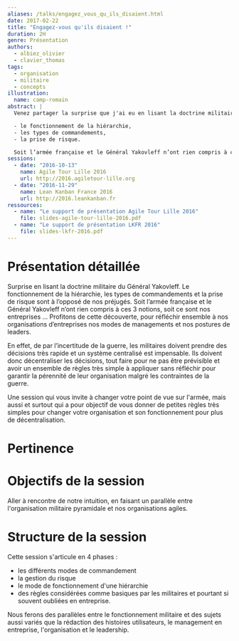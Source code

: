 ```yaml
---
aliases: /talks/engagez_vous_qu_ils_disaient.html
date: 2017-02-22
title: "Engagez-vous qu'ils disaient !"
duration: 2H
genre: Présentation
authors:
  - albiez_olivier
  - clavier_thomas
tags:
  - organisation
  - militaire
  - concepts
illustration:
  name: camp-romain
abstract: |
  Venez partager la surprise que j'ai eu en lisant la doctrine militaire du Général Yakovleff qui a bouleversé mes préjugés sur :

  - le fonctionnement de la hiérarchie,
  - les types de commandements,
  - la prise de risque.

  Soit l’armée française et le Général Yakovleff n’ont rien compris à ces 3 notions, soit ce sont nos entreprises ... Profitons de cette découverte, pour réfléchir ensemble à nos organisations d’entreprises, nos modes de managements et nos postures de leaders.
sessions:
  - date: "2016-10-13"
    name: Agile Tour Lille 2016
    url: http://2016.agiletour-lille.org
  - date: "2016-11-29"
    name: Lean Kanban France 2016
    url: http://2016.leankanban.fr
ressources:
  - name: "Le support de présentation Agile Tour Lille 2016"
    file: slides-agile-tour-lille-2016.pdf
  - name: "Le support de présentation LKFR 2016"
    file: slides-lkfr-2016.pdf
---
```


# Présentation détaillée

Surprise en lisant la doctrine militaire du Général Yakovleff. Le fonctionnement de la hiérarchie, les types de commandements et la prise de risque sont à l’opposé de nos préjugés. Soit l’armée française et le Général Yakovleff n’ont rien compris à ces 3 notions, soit ce sont nos entreprises ... Profitons de cette découverte, pour réfléchir ensemble à nos organisations d’entreprises nos modes de managements et nos postures de leaders.

En effet, de par l’incertitude de la guerre, les militaires doivent prendre des décisions très rapide et un système centralisé est impensable. Ils doivent donc décentraliser les décisions, tout faire pour ne pas être prévisible et avoir un ensemble de règles très simple à appliquer sans réfléchir pour garantir la pérennité de leur organisation malgré les contraintes de la guerre.

Une session qui vous invite à changer votre point de vue sur l'armée, mais aussi et surtout qui a pour objectif de vous donner de petites règles très simples pour changer votre organisation et son fonctionnement pour plus de décentralisation.


# Pertinence


# Objectifs de la session

Aller à rencontre de notre intuition, en faisant un parallèle entre l'organisation militaire pyramidale et nos organisations agiles.


# Structure de la session

Cette session s'articule en 4 phases :

- les différents modes de commandement
- la gestion du risque
- le mode de fonctionnement d'une hiérarchie
- des règles considérées comme basiques par les militaires et pourtant si souvent oubliées en entreprise.

Nous ferons des parallèles entre le fonctionnement militaire et des sujets aussi variés que la rédaction des histoires utilisateurs, le management en entreprise, l'organisation et le leadership.
